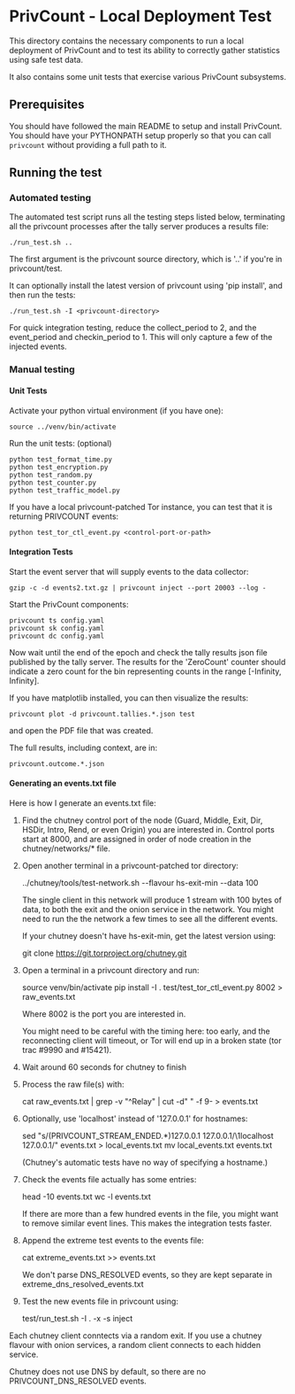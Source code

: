 # PrivCount - Local Deployment Test

This directory contains the necessary components to run a local deployment of PrivCount and to test
its ability to correctly gather statistics using safe test data.

It also contains some unit tests that exercise various PrivCount subsystems.

## Prerequisites

You should have followed the main README to setup and install PrivCount. You should have your
PYTHONPATH setup properly so that you can call `privcount` without providing a full path to it.

## Running the test

### Automated testing

The automated test script runs all the testing steps listed below, terminating all the privcount processes after the tally server produces a results file:

    ./run_test.sh ..

The first argument is the privcount source directory, which is '..' if you're in privcount/test.

It can optionally install the latest version of privcount using 'pip install', and then run the tests:

    ./run_test.sh -I <privcount-directory>

For quick integration testing, reduce the collect_period to 2, and the event_period and checkin_period to 1. This will only capture a few of the injected events.

### Manual testing

#### Unit Tests

Activate your python virtual environment (if you have one):

    source ../venv/bin/activate

Run the unit tests: (optional)

    python test_format_time.py
    python test_encryption.py
    python test_random.py
    python test_counter.py
    python test_traffic_model.py

If you have a local privcount-patched Tor instance, you can test that it is returning PRIVCOUNT events:

    python test_tor_ctl_event.py <control-port-or-path>

#### Integration Tests

Start the event server that will supply events to the data collector:

    gzip -c -d events2.txt.gz | privcount inject --port 20003 --log -

Start the PrivCount components:

    privcount ts config.yaml
    privcount sk config.yaml
    privcount dc config.yaml

Now wait until the end of the epoch and check the tally results json file published by the
tally server. The results for the 'ZeroCount' counter should indicate a zero count for the
bin representing counts in the range [-Infinity, Infinity].

If you have matplotlib installed, you can then visualize the results:

    privcount plot -d privcount.tallies.*.json test

and open the PDF file that was created.

The full results, including context, are in:

    privcount.outcome.*.json

#### Generating an events.txt file

Here is how I generate an events.txt file:

1. Find the chutney control port of the node (Guard, Middle, Exit, Dir, HSDir,
   Intro, Rend, or even Origin) you are interested in. Control ports start at
   8000, and are assigned in order of node creation in the
   chutney/networks/* file.

2. Open another terminal in a privcount-patched tor directory:

    ../chutney/tools/test-network.sh --flavour hs-exit-min --data 100

   The single client in this network will produce 1 stream with 100 bytes of
   data, to both the exit and the onion service in the network.
   You might need to run the the network a few times to see all the different
   events.

   If your chutney doesn't have hs-exit-min, get the latest version using:

   git clone https://git.torproject.org/chutney.git

3. Open a terminal in a privcount directory and run:

    source venv/bin/activate
    pip install -I .
    test/test_tor_ctl_event.py 8002 > raw_events.txt

   Where 8002 is the port you are interested in.

   You might need to be careful with the timing here: too early, and the
   reconnecting client will timeout, or Tor will end up in a broken state
   (tor trac #9990 and #15421).

4. Wait around 60 seconds for chutney to finish

5. Process the raw file(s) with:

    cat raw_events.txt | grep -v "^Relay" | cut -d" " -f 9- > events.txt

6. Optionally, use 'localhost' instead of '127.0.0.1' for hostnames:

    sed "s/\(PRIVCOUNT_STREAM_ENDED.*\)127.0.0.1 127.0.0.1/\1localhost 127.0.0.1/" events.txt > local_events.txt
    mv local_events.txt events.txt

   (Chutney's automatic tests have no way of specifying a hostname.)

7. Check the events file actually has some entries:

    head -10 events.txt
    wc -l events.txt

    If there are more than a few hundred events in the file, you might want
    to remove similar event lines. This makes the integration tests faster.

8. Append the extreme test events to the events file:

    cat extreme_events.txt >> events.txt

   We don't parse DNS_RESOLVED events, so they are kept separate in
   extreme_dns_resolved_events.txt

9. Test the new events file in privcount using:

    test/run_test.sh -I . -x -s inject

Each chutney client conntects via a random exit. If you use a chutney flavour
with onion services, a random client connects to each hidden service.

Chutney does not use DNS by default, so there are no PRIVCOUNT_DNS_RESOLVED
events.

